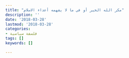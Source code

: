 ```yaml
---
title: "مكر الله الخير أو في ما لا يفهمه أعداء الاسلام"
description: ''
date: '2018-03-28'
lastmod: '2018-03-28'
categories:
- فلسفة سياسية
tags: []
keywords: []

---
```

###